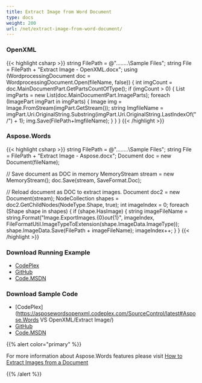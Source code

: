 ```yaml
---
title: Extract Image from Word Document
type: docs
weight: 200
url: /net/extract-image-from-word-document/
---
```


### **OpenXML**
{{< highlight csharp >}}
  string FilePath = @"..\..\..\..\Sample Files\";
  string File = FilePath + "Extract Image - OpenXML.docx";
  using (WordprocessingDocument doc = WordprocessingDocument.Open(fileName, false))
  {
     int imgCount = doc.MainDocumentPart.GetPartsCountOfType<ImagePart>();
     if (imgCount > 0)
     {
        List<ImagePart> imgParts = new List<ImagePart>(doc.MainDocumentPart.ImageParts);
        foreach (ImagePart imgPart in imgParts)
        {
          Image img = Image.FromStream(imgPart.GetStream());
          string ImgfileName = imgPart.Uri.OriginalString.Substring(imgPart.Uri.OriginalString.LastIndexOf("/") + 1);
          img.Save(FilePath+ImgfileName);
        }
      }
   }
{{< /highlight >}}
### **Aspose.Words**
{{< highlight csharp >}}
  string FilePath = @"..\..\..\..\Sample Files\";
  string File = FilePath + "Extract Image - Aspose.docx";
  Document doc = new Document(fileName);

  // Save document as DOC in memory
  MemoryStream stream = new MemoryStream();
  doc.Save(stream, SaveFormat.Doc);

  // Reload document as DOC to extract images.
  Document doc2 = new Document(stream);
  NodeCollection shapes = doc2.GetChildNodes(NodeType.Shape, true);
  int imageIndex = 0;
  foreach (Shape shape in shapes)
  {
    if (shape.HasImage)
    {
       string imageFileName = string.Format("Image.ExportImages.{0}_out_{1}", imageIndex, FileFormatUtil.ImageTypeToExtension(shape.ImageData.ImageType));
       shape.ImageData.Save(FilePath + imageFileName);
       imageIndex++;
    }
  }
{{< /highlight >}}
### **Download Running Example**
- [CodePlex](https://asposewordsopenxml.codeplex.com/releases/view/620544)
- [GitHub](https://github.com/aspose-words/Aspose.Words-for-.NET/releases/tag/AsposeWordsVsOpenXMLv1.2)
- [Code.MSDN](https://code.msdn.microsoft.com/Code-Comparison-of-Common-4ffff4d7#content)
### **Download Sample Code**
- [CodePlex](https://asposewordsopenxml.codeplex.com/SourceControl/latest#Aspose.Words VS OpenXML/Extract Image/)
- [GitHub](https://github.com/aspose-words/Aspose.Words-for-.NET/tree/master/Plugins/Aspose.Words%20Vs%20OpenXML%20Words/Aspose.Words%20VS%20OpenXML/Extract%20Image)
- [Code.MSDN](https://code.msdn.microsoft.com/Code-Comparison-of-Common-4ffff4d7/view/SourceCode#content)

{{% alert color="primary" %}} 

For more information about Aspose.Words features please visit [How to Extract Images from a Document](https://docs.aspose.com/words/net/working-with-images/#how-to-extract-images-from-a-document)

{{% /alert %}}
